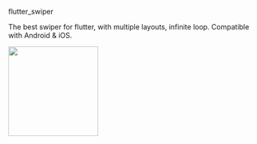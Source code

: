flutter_swiper

The best swiper for flutter, with multiple layouts, infinite loop. Compatible with Android & iOS.

<img src="images/flutter_swiper1.gif" height="180px">